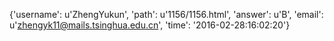 {'username': u'ZhengYukun', 'path': u'1156/1156.html', 'answer': u'B', 'email': u'zhengyk11@mails.tsinghua.edu.cn', 'time': '2016-02-28:16:02:20'}